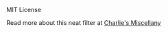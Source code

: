 

MIT License

Read more about this neat filter at [Charlie's Miscellany](https://charliea0.github.io/)

